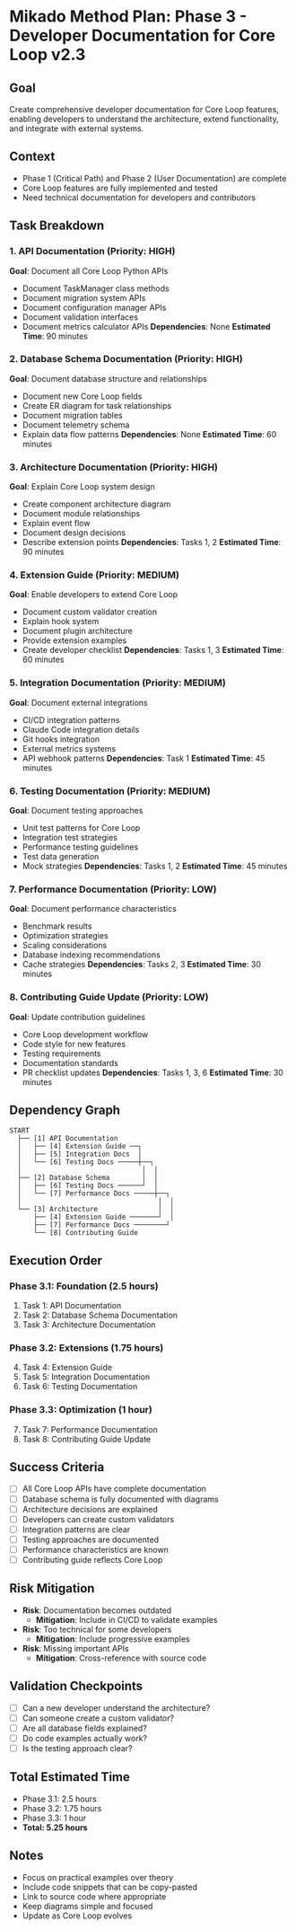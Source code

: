 # Mikado Method Plan: Phase 3 - Developer Documentation for Core Loop v2.3

## Goal
Create comprehensive developer documentation for Core Loop features, enabling developers to understand the architecture, extend functionality, and integrate with external systems.

## Context
- Phase 1 (Critical Path) and Phase 2 (User Documentation) are complete
- Core Loop features are fully implemented and tested
- Need technical documentation for developers and contributors

## Task Breakdown

### 1. API Documentation (Priority: HIGH)
**Goal**: Document all Core Loop Python APIs
- Document TaskManager class methods
- Document migration system APIs
- Document configuration manager APIs
- Document validation interfaces
- Document metrics calculator APIs
**Dependencies**: None
**Estimated Time**: 90 minutes

### 2. Database Schema Documentation (Priority: HIGH)
**Goal**: Document database structure and relationships
- Document new Core Loop fields
- Create ER diagram for task relationships
- Document migration tables
- Document telemetry schema
- Explain data flow patterns
**Dependencies**: None
**Estimated Time**: 60 minutes

### 3. Architecture Documentation (Priority: HIGH)
**Goal**: Explain Core Loop system design
- Create component architecture diagram
- Document module relationships
- Explain event flow
- Document design decisions
- Describe extension points
**Dependencies**: Tasks 1, 2
**Estimated Time**: 90 minutes

### 4. Extension Guide (Priority: MEDIUM)
**Goal**: Enable developers to extend Core Loop
- Document custom validator creation
- Explain hook system
- Document plugin architecture
- Provide extension examples
- Create developer checklist
**Dependencies**: Tasks 1, 3
**Estimated Time**: 60 minutes

### 5. Integration Documentation (Priority: MEDIUM)
**Goal**: Document external integrations
- CI/CD integration patterns
- Claude Code integration details
- Git hooks integration
- External metrics systems
- API webhook patterns
**Dependencies**: Task 1
**Estimated Time**: 45 minutes

### 6. Testing Documentation (Priority: MEDIUM)
**Goal**: Document testing approaches
- Unit test patterns for Core Loop
- Integration test strategies
- Performance testing guidelines
- Test data generation
- Mock strategies
**Dependencies**: Tasks 1, 2
**Estimated Time**: 45 minutes

### 7. Performance Documentation (Priority: LOW)
**Goal**: Document performance characteristics
- Benchmark results
- Optimization strategies
- Scaling considerations
- Database indexing recommendations
- Cache strategies
**Dependencies**: Tasks 2, 3
**Estimated Time**: 30 minutes

### 8. Contributing Guide Update (Priority: LOW)
**Goal**: Update contribution guidelines
- Core Loop development workflow
- Code style for new features
- Testing requirements
- Documentation standards
- PR checklist updates
**Dependencies**: Tasks 1, 3, 6
**Estimated Time**: 30 minutes

## Dependency Graph

```
START
  ├── [1] API Documentation
  │   ├── [4] Extension Guide ──┐
  │   ├── [5] Integration Docs  │
  │   └── [6] Testing Docs ─────┼──┐
  │                              │  │
  ├── [2] Database Schema        │  │
  │   ├── [6] Testing Docs ──────┘  │
  │   └── [7] Performance Docs ─────┼──┐
  │                                  │  │
  └── [3] Architecture               │  │
      ├── [4] Extension Guide ───────┘  │
      ├── [7] Performance Docs ────────┘
      └── [8] Contributing Guide
```

## Execution Order

### Phase 3.1: Foundation (2.5 hours)
1. Task 1: API Documentation
2. Task 2: Database Schema Documentation
3. Task 3: Architecture Documentation

### Phase 3.2: Extensions (1.75 hours)
4. Task 4: Extension Guide
5. Task 5: Integration Documentation
6. Task 6: Testing Documentation

### Phase 3.3: Optimization (1 hour)
7. Task 7: Performance Documentation
8. Task 8: Contributing Guide Update

## Success Criteria
- [ ] All Core Loop APIs have complete documentation
- [ ] Database schema is fully documented with diagrams
- [ ] Architecture decisions are explained
- [ ] Developers can create custom validators
- [ ] Integration patterns are clear
- [ ] Testing approaches are documented
- [ ] Performance characteristics are known
- [ ] Contributing guide reflects Core Loop

## Risk Mitigation
- **Risk**: Documentation becomes outdated
  - **Mitigation**: Include in CI/CD to validate examples
- **Risk**: Too technical for some developers
  - **Mitigation**: Include progressive examples
- **Risk**: Missing important APIs
  - **Mitigation**: Cross-reference with source code

## Validation Checkpoints
- [ ] Can a new developer understand the architecture?
- [ ] Can someone create a custom validator?
- [ ] Are all database fields explained?
- [ ] Do code examples actually work?
- [ ] Is the testing approach clear?

## Total Estimated Time
- Phase 3.1: 2.5 hours
- Phase 3.2: 1.75 hours
- Phase 3.3: 1 hour
- **Total: 5.25 hours**

## Notes
- Focus on practical examples over theory
- Include code snippets that can be copy-pasted
- Link to source code where appropriate
- Keep diagrams simple and focused
- Update as Core Loop evolves